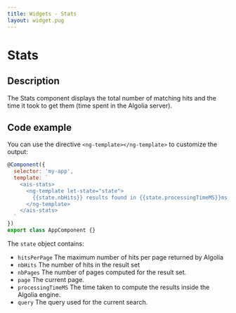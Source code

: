 ```yaml
---
title: Widgets - Stats
layout: widget.pug
---
```


# Stats

## Description

The Stats component displays the total number of matching hits and the time it took to get them (time spent in the Algolia server).

## Code example

You can use the directive `<ng-template></ng-template>` to customize the output:

```js
@Component({
  selector: 'my-app',
  template: `
    <ais-stats>
      <ng-template let-state="state">
        {{state.nbHits}} results found in {{state.processingTimeMS}}ms.
      </ng-template>
    </ais-stats>
  `
})
export class AppComponent {}
```

The `state` object contains:

* `hitsPerPage` The maximum number of hits per page returned by Algolia
* `nbHits` The number of hits in the result set
* `nbPages` The number of pages computed for the result set.
* `page` The current page.
* `processingTimeMS` The time taken to compute the results inside the Algolia engine.
* `query` The query used for the current search.
